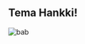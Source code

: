 ## Tema Hankki!
![bab](https://github.com/Team-Hankki/.github/assets/52882799/da095083-9bf3-4535-8f32-dc8893ca4f73)
